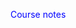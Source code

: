 <style>
    .assignmentContent {
        margin-left: 0.5rem;
        display: none;
    }
    .mathSmall {
        font-size: 0.8rem;
    }
    h1 {
        cursor: pointer;
        margin: 0;
    }
    h2 {
        margin-top: 0; 
    }
    pre.sourceCode {
        padding: 0.5rem;
    }
    .sourceCode {
        background-color: #eee;
    }
    .headerArrow {
        font-size: 1.2rem;
    }
    html {
        overflow-y: scroll;
    }
    td p {
        margin: 0;
    }
    th p {
        margin: 0.2rem;
    }
    img {
        border: 1pt solid black;
        display: block;
        margin: 1rem auto 1rem auto;
    }
    a {
        color: blue;
    }
    a:visited {
        color: purple;
    }
    th.rowHead {
        border: none;
    }
    .bbTreeDraw {
        position: relative;
        left: 50%;
        transform: translateX(-50%);
    }
</style>

<script>
    window.onload = () => {
        for (el of document.getElementsByClassName('assignmentContainer')) {
            dt = el.getAttribute('data-due');
            gradingNotesLink = el.getAttribute('data-grading-notes-link') || '';
            el.innerHTML = `
                <h1 id="assignment${el.id}Header" onclick="headerClick('${el.id}')">
                    ${el.id} (due ${parseInt(dt.slice(5, 7))}/${parseInt(dt.slice(8, 10))})
                    <span id="assignment${el.id}HeaderArrow" class="headerArrow">&#9654;</span>
                </h1>
                <div id="assignment${el.id}Content" class="assignmentContent">
                    <h2>${el.getAttribute('data-sub-name')}</h2>
                    <a href="${gradingNotesLink}">${gradingNotesLink === '' ? '' : 'Partial solutions'}</a>
            ` + el.innerHTML + '</div>'
            if (new Date() <= addDays(new Date(dt), 1)) {
                headerClick(el.id);
            }
        }
        loc_split = window.location.href.split('/')
        document.getElementById('toNotes').setAttribute('href', 
            loc_split.slice(0, loc_split.length - 1).join('/') + '/?classmode=false'
        )   
        drawBBTrees();
    }
    const headerClick = (elId) => {
        el = document.getElementById(`assignment${elId}Content`);
        displaying = el.style.display === 'block'
        el.style.display = displaying ? 'none' : 'block';
        arrowEl = document.getElementById(`assignment${elId}HeaderArrow`);
        arrowEl.innerHTML = displaying ? '&#9654;' : '&#9660;';
    }
    const addDays = (date, days) => {
        date.setDate(date.getDate() + days);
        return date;
    }
    const drawBBTrees = () => {
        for (svg of document.getElementsByClassName('bbTreeDraw')) {
            graphInfo = JSON.parse(JSON.stringify(BBGraphData[svg.getAttribute('base')]));
            rootPlacement = graphInfo.rootPlacement || 0.5;
            childSep = graphInfo.childSep || 5;
            siblingSep = graphInfo.siblingSep || 2;
            includeLb = graphInfo.includeLb;
            includeLb = includeLb === undefined ? true : includeLb;
            textsToAdd = [];
            for (n of Object.keys(graphInfo['nodes'])) {
                graphInfo['nodes'][n]['level'] = 0;
                graphInfo['nodes'][n]['children'] = [];
            }
            for (e of graphInfo['edges']) {
                graphInfo['nodes'][e[1]]['level'] = graphInfo['nodes'][e[0]]['level'] + 1;
                graphInfo['nodes'][e[1]]['parent'] = e[0];
            }
            r = 25
            const drawNode = (x, y, attrs) => {
                circ = document.createElementNS('http://www.w3.org/2000/svg', 'circle');
                circ.setAttribute('cx', x);
                circ.setAttribute('cy', y);
                circ.setAttribute('r', r);
                circ.setAttribute('fill', 'lightgray');
                circ.setAttribute('stroke-width', '2pt');
                circ.setAttribute('stroke', 'gray');
                for (const [k, v] of Object.entries(attrs || {})) {
                    circ.setAttribute(k, v);
                }
                svg.appendChild(circ);
            }
            const addMathText = (math, x, y, attrs) => {
                attrs = attrs || {};
                forObj = document.createElementNS('http://www.w3.org/2000/svg', 'foreignObject');
                mathEl = document.createElement('span');
                katex.render(math, mathEl, {
                    throwOnError: false
                });
                if (attrs['coordToPix'] || false) {
                    [x, y] = coordToPix(x, y)
                }
                forObj.setAttribute('x', x);
                forObj.setAttribute('y', y);
                attrs['height'] = attrs['height'] || '1.2rem';
                attrs['width'] = attrs['width'] || '15rem';
                attrs['font-size'] = attrs['font-size'] || '12pt';
                attrs['font-family'] = attrs['font-family'] || 'KaTeX_Main,Times New Roman,serif';
                for (const [k, v] of Object.entries(attrs || {})) {
                    forObj.setAttribute(k, v);
                }
                forObj.appendChild(mathEl);
                textsToAdd.push(forObj);
            }
            const drawLine = (x1, y1, x2, y2, attrs) => {
                el = document.createElementNS('http://www.w3.org/2000/svg', 'line');
                el.setAttribute('x1', x1);
                el.setAttribute('y1', y1);
                el.setAttribute('x2', x2);
                el.setAttribute('y2', y2);
                attrs = attrs || {}
                attrs['style'] = attrs['style'] || 'stroke:gray';
                for (const [k, v] of Object.entries(attrs)) {
                    el.setAttribute(k, v);
                }
                svg.appendChild(el);
            }
            incumbentVal = undefined;
            maxLevel = Math.max(...Object.values(graphInfo.nodes).map(n => n.level));
            for ([n, d] of Object.entries(graphInfo.nodes)) {
                x = parseFloat(svg.getAttribute('width')) * rootPlacement;
                if (d.parent) {
                    parentInfo = graphInfo.nodes[d['parent']];
                    d.childNum = parentInfo.children.length;
                    side = d.childNum === 0 ? -1 : 1;
                    dist = siblingSep * (Math.max(3, maxLevel + 1) - d.level) * r;
                    if (d['level'] == 1) {
                        dist += 1.5 * r;
                    }
                    x = parentInfo.x + side * dist;
                    parentInfo.children.push(n);
                }
                y = (2 + childSep * d.level) * r - 0.5 * r;
                graphInfo['nodes'][n]['level'] = d.level;
                graphInfo['nodes'][n]['x'] = x;
                graphInfo['nodes'][n]['y'] = y;
                addMathText(n, x - 8, y - 10);
                if (d.state === 'integer') {
                    incumbentVal = incumbentVal === undefined ? d.lp : Math.max(incumbentVal, d.lp);
                    d.lp += '^*';
                }
                if (!!d.lp) {
                    addMathText(d.lp, x + 25, y - 30);
                }
            }
            for (e of graphInfo.edges) {
                coords = []
                for (i of [0, 1]) {
                    for (j of ['x', 'y']) {
                        coords.push(graphInfo.nodes[e[i]][j]);
                    }
                }
                drawLine(...coords);
                textX = (coords[0] + coords[2]) / 2;
                textY = (coords[1] + coords[3]) / 2 - 20;
                if (graphInfo.nodes[e[1]].childNum === 0) {
                    textX -= 55;
                } else {
                    textX += 0;
                }
                addMathText(e[2], textX, textY);
            }
            for (d of Object.values(graphInfo.nodes)) {
                if (d.level === 0 && includeLb) {
                    incumbentText = incumbentVal === undefined ? '-\\infty' : `${incumbentVal}`
                    addMathText(incumbentText, d.x + 28, d.y + 5);
                }
                attrs = {}
                if (d.state === 'branched') {
                    attrs.stroke = 'blue';
                    attrs.fill = 'lightblue';
                }
                if (d.state === 'infeasible') {
                    attrs.stroke = 'red';
                    attrs.fill = 'lightpink';
                }
                if (d.state === 'integer') {
                    attrs.stroke = 'purple';
                    attrs.fill = 'plum';
                }
                if (d.state === 'bounded') {
                    attrs.stroke = 'darkorange';
                    attrs.fill = 'peachpuff';
                }
                drawNode(d.x, d.y, attrs);
            }
            for (textObj of textsToAdd) {
                svg.appendChild(textObj);
            }
        }
    }
    BBGraphData = {
        bbTree1: {
            'edges': [
                ['P', 'P^1', 'x_1 \\leq 3'],
                ['P', 'P^2', 'x_1 \\geq 4'],
                ['P^1', 'P^3', 'x_2 \\leq 3'],
                ['P^1', 'P^4', 'x_2 \\geq 4']
            ],
            'nodes': {
                'P': {lp: '30', state: 'branched'},
                'P^1': {lp: '29', state: 'branched'},
                'P^2': {},
                'P^3': {},
                'P^4': {}
            }
        },
        bbTree2: {
            'edges': [
                ['P', 'P^1', 'x_1 \\leq 2'],
                ['P', 'P^2', 'x_1 \\geq 3'],
                ['P^1', 'P^3', 'x_2 \\leq 2'],
                ['P^1', 'P^4', 'x_2 \\geq 3'],
                ['P^2', 'P^5', 'x_1 \\leq 3'],
                ['P^2', 'P^6', 'x_1 \\geq 4']
            ],
            'nodes': {
                'P': {lp: '11', state: 'branched'},
                'P^1': {lp: '11', state: 'branched'},
                'P^2': {lp: '11', state: 'branched'},
                'P^3': {},
                'P^4': {},
                'P^5': {},
                'P^6': {}
            }
        },
        bbTree3: {
            'edges': [
                ['P', 'P^1', 'x_2 \\leq 1'],
                ['P', 'P^2', 'x_2 \\geq 2']
            ],
            'nodes': {
                'P': {lp: '16.2', state: 'branched'},
                'P^1': {lp: '16', state: 'integer'},
                'P^2': {}
            }
        },
        bbTree4: {
            'edges': [
                ['P', 'P^1', 'x_3 \\leq 2'],
                ['P', 'P^2', 'x_3 \\geq 3'],
                ['P^1', 'P^3', 'x_1 \\leq 0'],
                ['P^1', 'P^4', 'x_1 \\geq 1'],
                ['P^3', 'P^5', 'x_2 \\leq 0'],
                ['P^3', 'P^6', 'x_2 \\geq 1']
            ],
            'nodes': {
                'P': {lp: '7.2', state: 'branched'},
                'P^1': {lp: '7', state: 'branched'},
                'P^2': {lp: '-\\infty', state: 'infeasible'},
                'P^3': {lp: '6.5', state: 'branched'},
                'P^4': {},
                'P^5': {},
                'P^6': {}
            }
        }
    }
</script>

<a id='toNotes'>Course notes</a>
